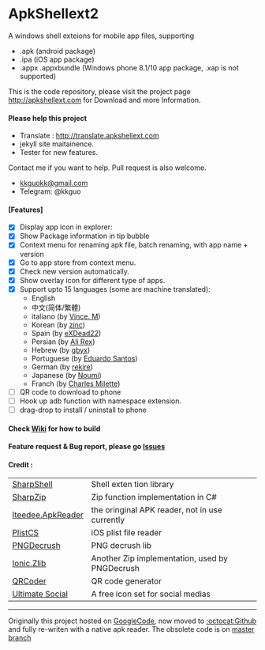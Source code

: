 # ApkShellext2

A windows shell exteions for mobile app files, supporting 
* .apk (android package)
* .ipa (iOS app package)
* .appx .appxbundle (Windows phone 8.1/10 app package, .xap is not supported)

This is the code repository, please visit the project page http://apkshellext.com for Download and more Information.

#### Please help this project
 * Translate : http://translate.apkshellext.com 
 * jekyll site maitainence.
 * Tester for new features.

Contact me if you want to help. Pull request is also welcome.
 * kkguokk@gmail.com
 * Telegram: @kkguo

#### [Features]
 - [x] Display app icon in explorer:
 - [x] Show Package information in tip bubble
 - [x] Context menu for renaming apk file, batch renaming, with app name + version
 - [x] Go to app store from context menu.
 - [x] Check new version automatically.
 - [x] Show overlay icon for different type of apps.
 - [x] Support upto 15 languages (some are machine translated):
    - English
    - 中文(简体/繁體)
    - italiano (by [Vince. M](https://crowdin.com/profile/Widget))
    - Korean (by [zinc](https://crowdin.com/profile/zinc))
    - Spain (by [eXDead22](http://translate.apkshellext.com/profile/eXDead22))
    - Persian (by [Ali Rex](http://translate.apkshellext.com/profile/ali-sholug))
    - Hebrew (by [gbyx](http://translate.apkshellext.com/profile/gbyx))
    - Portuguese (by [Eduardo Santos](http://translate.apkshellext.com/profile/eduardo650498))
    - German (by [rekire](http://translate.apkshellext.com/profile/rekire))
    - Japanese (by [Noumi](http://translate.apkshellext.com/profile/Noumi))
    - Franch (by [Charles Milette](http://translate.apkshellext.com/profile/charles_milette))
 - [ ] QR code to download to phone
 - [ ] Hook up adb function with namespace extension.
 - [ ] drag-drop to install / uninstall to phone

#### Check [Wiki](https://github.com/kkguo/apkshellext/wiki) for how to build
#### Feature request & Bug report, please go [Issues](https://github.com/kkguo/apkshellext/issues)

#### Credit :
|||
| --- | --- |
| [SharpShell](https://github.com/dwmkerr/sharpshell)                 | Shell exten tion library                           |
| [SharpZip](https://github.com/icsharpcode/SharpZipLib)              | Zip function implementation in C#              |
| [Iteedee.ApkReader](https://github.com/hylander0/Iteedee.ApkReader) | the oringinal APK reader, not in use currently     |
| [PlistCS](https://github.com/animetrics/PlistCS)                    | iOS plist file reader                          |
| [PNGDecrush](https://github.com/MikeWeller/PNGDecrush)              | PNG decrush lib                                |
| [Ionic.Zlib](https://github.com/jstedfast/Ionic.Zlib)               | Another Zip implementation, used by PNGDecrush |
| [QRCoder](https://github.com/codebude/QRCoder)                      | QR code generator                              |
| [Ultimate Social](https://www.iconfinder.com/iconsets/ultimate-social) | A free icon set for social medias           |

--------------
Originally this project hosted on [GoogleCode](code.google.com/p/apkshellext), now moved to [:octocat:Github](https://github.com/kkguo/apkshellext) and fully re-writen with a native apk reader. The obsolete code is on [master branch](https://github.com/kkguo/apkshellext/tree/master)
